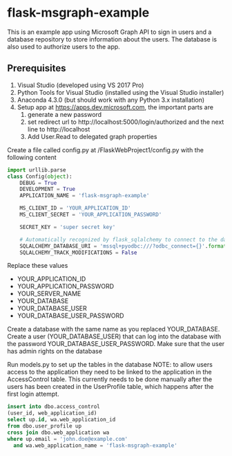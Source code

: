 # flask-msgraph-example

This is an example app using Microsoft Graph API to sign in users and a database repository to store information about the users. The database is also used to authorize users to the app.

## Prerequisites
1. Visual Studio (developed using VS 2017 Pro)
2. Python Tools for Visual Studio (installed using the Visual Studio installer)
3. Anaconda 4.3.0 (but should work with any Python 3.x installation)
4. Setup app at <https://apps.dev.microsoft.com>, the important parts are
   1. generate a new password
   2. set redirect url to http://localhost:5000/login/authorized and the next line to http://localhost
   3. Add User.Read to delegated graph properties

Create a file called config.py at /FlaskWebProject1/config.py with the following content

```python
import urllib.parse
class Config(object):
    DEBUG = True
    DEVELOPMENT = True
    APPLICATION_NAME = 'flask-msgraph-example'

    MS_CLIENT_ID = 'YOUR_APPLICATION_ID'
    MS_CLIENT_SECRET = 'YOUR_APPLICATION_PASSWORD'

    SECRET_KEY = 'super secret key'

    # Automatically recognized by flask_sqlalchemy to connect to the database
    SQLALCHEMY_DATABASE_URI = 'mssql+pyodbc:///?odbc_connect={}'.format(urllib.parse.quote_plus("DRIVER={SQL Server Native Client 11.0};SERVER=YOUR_SERVER_NAME;DATABASE=YOUR_DATABASE;UID=YOUR_DATABASE_USER;PWD=YOUR_DATABASE_USER_PASSWORD")) 
    SQLALCHEMY_TRACK_MODIFICATIONS = False
```
Replace these values
- YOUR_APPLICATION_ID
- YOUR_APPLICATION_PASSWORD
- YOUR_SERVER_NAME
- YOUR_DATABASE
- YOUR_DATABASE_USER
- YOUR_DATABASE_USER_PASSWORD
 
 Create a database with the same name as you replaced YOUR_DATABASE. Create a user (YOUR_DATABASE_USER) that can log into the database with the password YOUR_DATABASE_USER_PASSWORD. Make sure that the user has admin rights on the database
 
 Run models.py to set up the tables in the database
 NOTE: to allow users access to the application they need to be linked to the application in the AccessControl table. This currently needs to be done manually after the users has been created in the UserProfile table, which happens after the first login attempt. 

```sql
insert into dbo.access_control
(user_id, web_application_id)
select up.id, wa.web_application_id
from dbo.user_profile up 
cross join dbo.web_application wa 
where up.email = 'john.doe@example.com'
  and wa.web_application_name = 'flask-msgraph-example'
```
 
